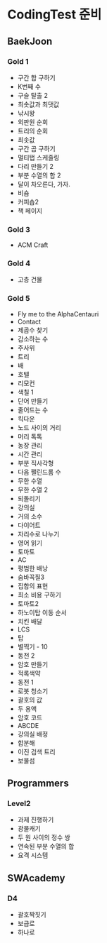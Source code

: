 # CodingTest 준비

## BaekJoon

### Gold 1

- 구간 합 구하기
- K번째 수
- 구슬 탈출 2
- 최솟값과 최댓값
- 낚시왕
- 외판원 순회
- 트리의 순회
- 최솟값
- 구간 곱 구하기
- 멀티탭 스케줄링
- 다리 만들기 2
- 부분 수열의 합 2
- 달이 차오른다, 가자.
- 비숍
- 커피숍2
- 책 페이지

### Gold 3

- ACM Craft

### Gold 4

- 고층 건물

### Gold 5

- Fly me to the AlphaCentauri
- Contact
- 제곱수 찾기
- 감소하는 수
- 주사위
- 트리
- 배
- 호텔
- 리모컨
- 색칠 1
- 단어 만들기
- 줄어드는 수
- 킥다운
- 노드 사이의 거리
- 머리 톡톡
- 농장 관리
- 시간 관리
- 부분 직사각형
- 다음 팰린드롬 수
- 무한 수열
- 무한 수열 2
- 되돌리기
- 강의실
- 거의 소수
- 다이어트
- 자리수로 나누기
- 영어 읽기
- 토마토
- AC
- 평범한 배낭
- 숨바꼭질3
- 집합의 표현
- 최소 비용 구하기
- 토마토2
- 하노이탑 이동 순서
- 치킨 배달
- LCS
- 탑
- 별찍기 - 10
- 동전 2
- 암호 만들기
- 적록색약
- 동전 1
- 로봇 청소기
- 괄호의 값
- 두 용액
- 암호 코드
- ABCDE
- 강의실 배정
- 합분해
- 이진 검색 트리
- 보물섬

## Programmers

### Level2

- 과제 진행하기
- 광물캐기
- 두 원 사이의 정수 쌍
- 연속된 부분 수열의 합
- 요격 시스템

## SWAcademy

### D4

- 괄호짝짓기
- 보급로
- 하나로